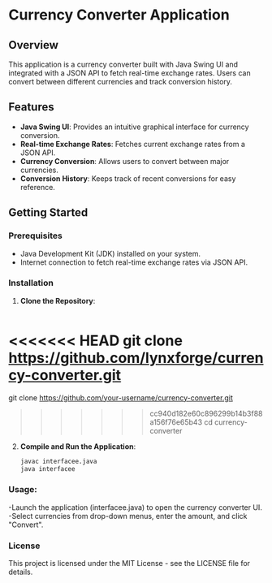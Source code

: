 # Currency Converter Application

## Overview

This application is a currency converter built with Java Swing UI and integrated with a JSON API to fetch real-time exchange rates. Users can convert between different currencies and track conversion history.

## Features

- **Java Swing UI**: Provides an intuitive graphical interface for currency conversion.
- **Real-time Exchange Rates**: Fetches current exchange rates from a JSON API.
- **Currency Conversion**: Allows users to convert between major currencies.
- **Conversion History**: Keeps track of recent conversions for easy reference.

## Getting Started

### Prerequisites

- Java Development Kit (JDK) installed on your system.
- Internet connection to fetch real-time exchange rates via JSON API.

### Installation

1. **Clone the Repository**:

   ```bash
<<<<<<< HEAD
   git clone https://github.com/lynxforge/currency-converter.git
=======
   git clone https://github.com/your-username/currency-converter.git
>>>>>>> cc940d182e60c896299b14b3f88a156f76e65b43
   cd currency-converter
2. **Compile and Run the Application**:
   
    ```bash
    javac interfacee.java
    java interfacee
    
### Usage:
-Launch the application (interfacee.java) to open the currency converter UI.
-Select currencies from drop-down menus, enter the amount, and click "Convert".


### License
This project is licensed under the MIT License - see the LICENSE file for details.
